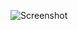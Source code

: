 ![Screenshot](https://raw.githubusercontent.com/Cryakl/Ultimate-RAT-Collection/refs/heads/main/ProRat/ProRat%20v1.6%20SE/Screenshot.png)
